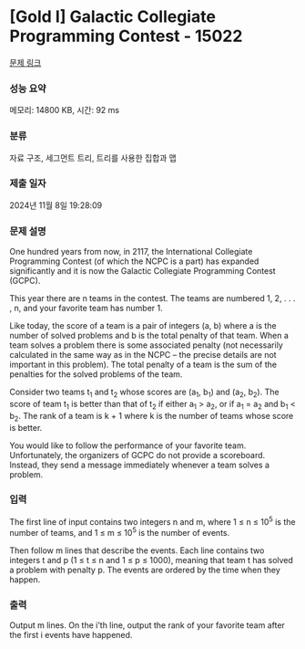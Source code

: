# [Gold I] Galactic Collegiate Programming Contest - 15022 

[문제 링크](https://www.acmicpc.net/problem/15022) 

### 성능 요약

메모리: 14800 KB, 시간: 92 ms

### 분류

자료 구조, 세그먼트 트리, 트리를 사용한 집합과 맵

### 제출 일자

2024년 11월 8일 19:28:09

### 문제 설명

<p>One hundred years from now, in 2117, the International Collegiate Programming Contest (of which the NCPC is a part) has expanded significantly and it is now the Galactic Collegiate Programming Contest (GCPC).</p>

<p>This year there are n teams in the contest. The teams are numbered 1, 2, . . . , n, and your favorite team has number 1.</p>

<p>Like today, the score of a team is a pair of integers (a, b) where a is the number of solved problems and b is the total penalty of that team. When a team solves a problem there is some associated penalty (not necessarily calculated in the same way as in the NCPC – the precise details are not important in this problem). The total penalty of a team is the sum of the penalties for the solved problems of the team.</p>

<p>Consider two teams t<sub>1</sub> and t<sub>2</sub> whose scores are (a<sub>1</sub>, b<sub>1</sub>) and (a<sub>2</sub>, b<sub>2</sub>). The score of team t<sub>1</sub> is better than that of t<sub>2</sub> if either a<sub>1</sub> > a<sub>2</sub>, or if a<sub>1</sub> = a<sub>2</sub> and b<sub>1</sub> < b<sub>2</sub>. The rank of a team is k + 1 where k is the number of teams whose score is better.</p>

<p>You would like to follow the performance of your favorite team. Unfortunately, the organizers of GCPC do not provide a scoreboard. Instead, they send a message immediately whenever a team solves a problem.</p>

### 입력 

 <p>The first line of input contains two integers n and m, where 1 ≤ n ≤ 10<sup>5</sup> is the number of teams, and 1 ≤ m ≤ 10<sup>5</sup> is the number of events.</p>

<p>Then follow m lines that describe the events. Each line contains two integers t and p (1 ≤ t ≤ n and 1 ≤ p ≤ 1000), meaning that team t has solved a problem with penalty p. The events are ordered by the time when they happen.</p>

### 출력 

 <p>Output m lines. On the i’th line, output the rank of your favorite team after the first i events have happened.</p>

